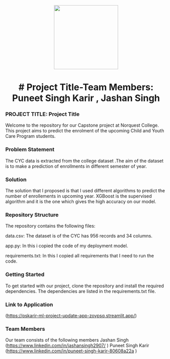 <p align = "center" draggable=”false” ><img src="https://encrypted-tbn0.gstatic.com/images?q=tbn:ANd9GcR8HNB-ex4xb4H3-PXRcywP5zKC_3U8VzQTPA&usqp=CAU" 
     width="200px"
     height="auto"/>
</p>



# <h1 align="center" id="heading"># Project Title-Team Members: Puneet Singh Karir , Jashan Singh
</h1>


 

### PROJECT TITLE: Project Title

Welcome to the repository for our Capstone project at Norquest College. This project aims to predict the enrolment of the upcoming Child and Youth Care  Program  students.

### Problem Statement

The CYC data is extracted from the college dataset .The aim of the dataset is to make a prediction of enrollments in different semester of year.

### Solution

The solution that I proposed is that I used different algorithms to  predict the number of enrollements in upcoming year. XGBoost is the supervised algorithm and it is the one which gives the high accuracy on our model.

### Repository Structure

The repository contains the following files:

data.csv: The dataset is of the CYC has 956 records and 34 columns.

app.py: In this i copied the code of my deployment model.

requirements.txt: In this I copied all requirements that I need to run the code.


### Getting Started

To get started with our project, clone the repository and install the required dependencies. The dependencies are listed in the requirements.txt file.


### Link to Application

(https://pskarir-ml-project-update-app-zovpsq.streamlit.app/)

### Team Members

Our team consists of the following members
Jashan Singh (https://www.linkedin.com/in/jashansingh2907/ )
Puneet Singh Karir (https://www.linkedin.com/in/puneet-singh-karir-80608a22a )

